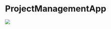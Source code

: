 # ProjectManagementApp
![](images/https://github.com/timisenco2015/ProjectManagementApp/blob/master/images/Screenshot_20190802-094936_Project%20Management%20App.jpg)

